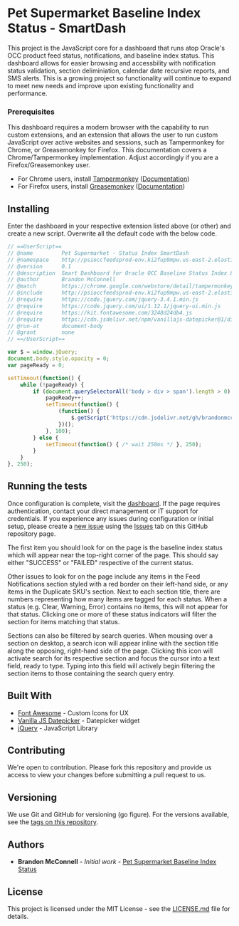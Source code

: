 # Pet Supermarket Baseline Index Status - SmartDash

This project is the JavaScript core for a dashboard that runs atop Oracle's OCC product feed status, notifications, and baseline index status. This dashboard allows for easier browsing and accessbility with notification status validation, section deliminiation, calendar date recursive reports, and SMS alerts. This is a growing project so functionality will continue to expand to meet new needs and improve upon existing functionality and performance.

### Prerequisites

This dashboard requires a modern browser with the capability to run custom extensions, and an extension that allows the user to run custom JavaScript over active websites and sessions, such as Tampermonkey for Chrome, or Greasemonkey for Firefox. This documentation covers a Chrome/Tampermonkey implementation. Adjust accordingly if you are a Firefox/Greasemonkey user.

* For Chrome users, install [Tampermonkey](https://chrome.google.com/webstore/detail/tampermonkey/dhdgffkkebhmkfjojejmpbldmpobfkfo) ([Documentation](https://www.tampermonkey.net/documentation.php))
* For Firefox users, install [Greasemonkey](https://addons.mozilla.org/en-US/firefox/addon/greasemonkey/) ([Documentation](https://wiki.greasespot.net/Greasemonkey_Manual))

## Installing

Enter the dashboard in your respective extension listed above (or other) and create a new script. Overwrite all the default code with the below code.

```javascript
// ==UserScript==
// @name         Pet Supermarket - Status Index SmartDash
// @namespace    http://psioccfeedsprod-env.ki2fup9mpw.us-east-2.elasticbeanstalk.com/
// @version      0.1
// @description  Smart Dashboard for Oracle OCC Baseline Status Index & Product Feed Notifications
// @author       Brandon McConnell
// @match        https://chrome.google.com/webstore/detail/tampermonkey/dhdgffkkebhmkfjojejmpbldmpobfkfo?hl=en
// @include      http://psioccfeedsprod-env.ki2fup9mpw.us-east-2.elasticbeanstalk.com/show/searchindexstatus*
// @require      https://code.jquery.com/jquery-3.4.1.min.js
// @require      https://code.jquery.com/ui/1.12.1/jquery-ui.min.js
// @require      https://kit.fontawesome.com/3248d24db4.js
// @require      https://cdn.jsdelivr.net/npm/vanillajs-datepicker@1/dist/js/datepicker-full.min.js
// @run-at       document-body
// @grant        none
// ==/UserScript==

var $ = window.jQuery;
document.body.style.opacity = 0;
var pageReady = 0;

setTimeout(function() {
    while (!pageReady) {
        if (document.querySelectorAll('body > div > span').length > 0) {
            pageReady++;
            setTimeout(function() {
                (function() {
                    $.getScript('https://cdn.jsdelivr.net/gh/brandonmcconnell/Pet-Supermarket-Baseline-Index-Status@latest/baselineindex.js');
                })();
            }, 100);
        } else {
            setTimeout(function() { /* wait 250ms */ }, 250);
        }
    }
}, 250);
```

## Running the tests

Once configuration is complete, visit the [dashboard](http://psioccfeedsprod-env.ki2fup9mpw.us-east-2.elasticbeanstalk.com/show/searchindexstatus). If the page requires authentication, contact your direct management or IT support for credentials. If you experience any issues during configuration or initial setup, please create a [new issue](https://github.com/brandonmcconnell/Pet-Supermarket-Baseline-Index-Status/issues/new) using the [Issues](https://github.com/brandonmcconnell/Pet-Supermarket-Baseline-Index-Status/issues) tab on this GitHub repository page.

The first item you should look for on the page is the baseline index status which will appear near the top-right corner of the page. This should say either "SUCCESS" or "FAILED" respective of the current status.

Other issues to look for on the page include any items in the Feed Notifications section styled with a red border on their left-hand side, or any items in the Duplicate SKU's section. Next to each section title, there are numbers representing how many items are tagged for each status. When a status (e.g. Clear, Warning, Error) contains no items, this will not appear for that status. Clicking one or more of these status indicators will filter the section for items matching that status.

Sections can also be filtered by search queries. When mousing over a section on desktop, a search icon will appear inline with the section title along the opposing, right-hand side of the page. Clicking this icon will activate search for its respective section and focus the cursor into a text field, ready to type. Typing into this field will actively begin filtering the section items to those containing the search query entry.

## Built With

* [Font Awesome](https://fontawesome.com/) - Custom Icons for UX
* [Vanilla JS Datepicker](https://mymth.github.io/vanillajs-datepicker/) - Datepicker widget
* [jQuery](https://api.jquery.com/) - JavaScript Library

## Contributing

We're open to contribution. Please fork this repository and provide us access to view your changes before submitting a pull request to us.

## Versioning

We use Git and GitHub for versioning (go figure). For the versions available, see the [tags on this repository](https://github.com/brandonmcconnell/Pet-Supermarket-Baseline-Index-Status/tags). 

## Authors

* **Brandon McConnell** - *Initial work* - [Pet Supermarket Baseline Index Status](https://github.com/brandonmcconnell/Pet-Supermarket-Baseline-Index-Status)

## License

This project is licensed under the MIT License - see the [LICENSE.md](LICENSE.md) file for details.
